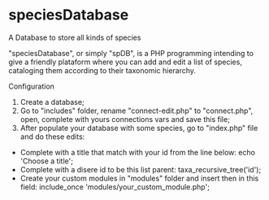 # speciesDatabase
A Database to store all kinds of species

"speciesDatabase", or simply "spDB", is a PHP programming intending to give a friendly plataform where you can add and edit a list of species, cataloging them according to their taxonomic hierarchy.

Configuration
1. Create a database;
2. Go to "includes" folder, rename "connect-edit.php" to "connect.php", open, complete with yours connections vars and save this file;
3. After populate your database with some species, go to "index.php" file and do these edits:
- Complete with a title that match with your id from the line below: echo \'Choose a title\';
- Complete with a disere id to be this list parent: taxa_recursive_tree(\'id\');
- Create your custom modules in "modules" folder and insert then in this field: include_once \'modules/your_custom_module.php\';
